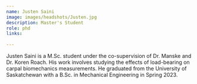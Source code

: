 ```yaml
---
name: Justen Saini
image: images/headshots/Justen.jpg
description: Master's Student
role: phd
links:
  
---
```


Justen Saini is a M.Sc. student under the co-supervision of Dr. Manske and Dr. Koren Roach. His work involves studying the effects of load-bearing on carpal biomechanics measurements. He graduated from the University of Saskatchewan with a B.Sc. in Mechanical Engineering in Spring 2023.
